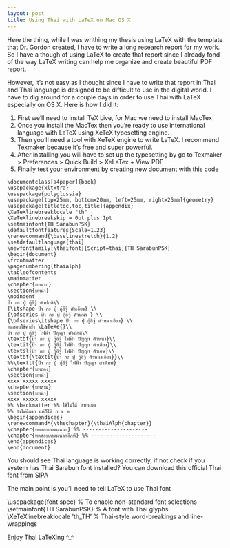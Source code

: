 ```yaml
---
layout: post
title: Using Thai with LaTeX on Mac OS X
---
```


Here the thing, while I was writhing my thesis using LaTeX with the template that Dr. Gordon created, I have to write a long research report for my work.
So I have a though of using LaTeX to create that report since I already fond of the way LaTeX writing can help me organize and create beautiful PDF report.

However, it’s not easy as I thought since I have to write that report in Thai and Thai language is designed to be difficult to use in the digital world. I have to dig around for a couple days in order to use Thai with LaTeX especially on OS X.
Here is how I did it:

1. First we’ll need to install TeX Live, for Mac we need to install MacTex
2. Once you install the MacTex then you’re ready to use international language with LaTeX using XeTeX typesetting engine.
3. Then you’ll need a tool with XeTeX engine to write LaTeX. I recommend Texmaker because it’s free and super powerful.
4. After installing you will have to set up the typesetting by go to Texmaker > Preferences > Quick Build > XeLaTex + View PDF
5. Finally test your environment by creating new document with this code


```{tidy = FALSE}
\documentclass[a4paper]{book}
\usepackage{xltxtra}
\usepackage{polyglossia}
\usepackage[top=25mm, bottom=20mm, left=25mm, right=25mm]{geometry}
\usepackage[titletoc,toc,title]{appendix}
\XeTeXlinebreaklocale "th"
\XeTeXlinebreakskip = 0pt plus 1pt
\setmainfont{TH SarabunPSK}
\defaultfontfeatures{Scale=1.23}
\renewcommand{\baselinestretch}{1.2}
\setdefaultlanguage{thai}
\newfontfamily{\thaifont}[Script=thai]{TH SarabunPSK}
\begin{document}
\frontmatter
\pagenumbering{thaialph}
\tableofcontents
\mainmatter
\chapter{บทแรก}
\section{บทนำ}
\noindent
ป้า กะ ปู่ กู้อีจู้ ตัวปกติ\\
{\itshape ป้า กะ ปู่ กู้อีจู้ ตัวเอียง} \\
{\bfseries ป้า กะ ปู่ กู้อีจู้ ตัวหนา } \\
{\bfseries\itshape ป้า กะ ปู่ กู้อีจู้ ตัวหนาเอียง} \\
ทดสอบใช้คำสั่ง \LaTeXe{}\\
ป้า กะ ปู่ กู้อีจู้ ไฟฟ้า ปัญญา ตัวปกติ\\
\textbf{ป้า กะ ปู่ กู้อีจู้ ไฟฟ้า ปัญญา ตัวหนา}\\
\textit{ป้า กะ ปู่ กู้อีจู้ ไฟฟ้า ปัญญา ตัวเอียง}\\
\textsl{ป้า กะ ปู่ กู้อีจู้ ไฟฟ้า ปัญญา ตัวเอน}\\
\textbf{\textit{ป้า กะ ปู่ กู้อีจู้ ตัวหนาเอียง}}\\
%%\texttt{ป้า กะ ปู่ กู้อีจู้ ไฟฟ้า ปัญญา ตัวพิมพ์}
\chapter{บทสอง}
\section{บทนำ}
xxxx xxxxx xxxxx
\chapter{บทสาม}
\section{บทนำ}
xxxx xxxxx xxxxx
%% \backmatter %% ใช้ไม่ได้ หายหมด
%% ยังไม่ดีมาก แต่ก็ได้ ก ข ค
\begin{appendices}
\renewcommand*{\thechapter}{\thaiAlph{chapter}}
\chapter{ทดสอบภาคผนวก} %% ---------------------
\chapter{ทดสอบภาคผนวกอีกที} %% ---------------------
\end{appendices}
\end{document}
```

You should see Thai language is working correctly, if not check if you system has Thai Sarabun font installed? You can download this official Thai font from SIPA

The main point is you’ll need to tell LaTeX to use Thai font


\usepackage{font spec} % To enable non-standard font selections
\setmainfont{TH SarabunPSK} % A font with Thai glyphs
\XeTeXlinebreaklocale ’th_TH’ % Thai-style word-breakings and line-wrappings


Enjoy Thai LaTeXing ^_^
